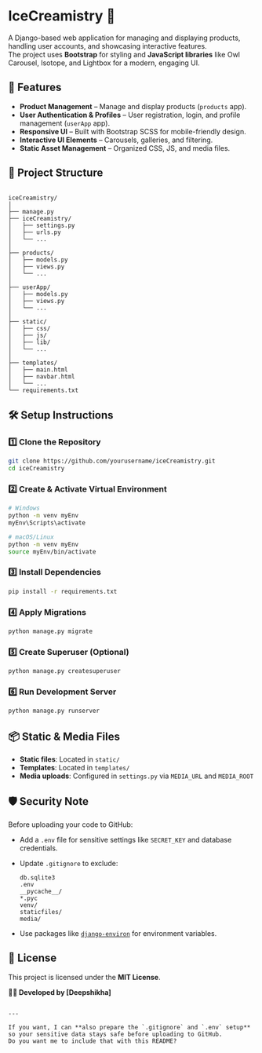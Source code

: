 # IceCreamistry 🍦

A Django-based web application for managing and displaying products, handling user accounts, and showcasing interactive features.  
The project uses **Bootstrap** for styling and **JavaScript libraries** like Owl Carousel, Isotope, and Lightbox for a modern, engaging UI.


## 🚀 Features

- **Product Management** – Manage and display products (`products` app).
- **User Authentication & Profiles** – User registration, login, and profile management (`userApp` app).
- **Responsive UI** – Built with Bootstrap SCSS for mobile-friendly design.
- **Interactive UI Elements** – Carousels, galleries, and filtering.
- **Static Asset Management** – Organized CSS, JS, and media files.


## 📂 Project Structure

```

iceCreamistry/
│
├── manage.py
├── iceCreamistry/
│   ├── settings.py
│   ├── urls.py
│   └── ...
│
├── products/
│   ├── models.py
│   ├── views.py
│   └── ...
│
├── userApp/
│   ├── models.py
│   ├── views.py
│   └── ...
│
├── static/
│   ├── css/
│   ├── js/
│   ├── lib/
│   └── ...
│
├── templates/
│   ├── main.html
│   ├── navbar.html
│   └── ...
└── requirements.txt

````


## 🛠️ Setup Instructions

### 1️⃣ Clone the Repository
```bash
git clone https://github.com/yourusername/iceCreamistry.git
cd iceCreamistry
````

### 2️⃣ Create & Activate Virtual Environment

```bash
# Windows
python -m venv myEnv
myEnv\Scripts\activate

# macOS/Linux
python -m venv myEnv
source myEnv/bin/activate
```

### 3️⃣ Install Dependencies

```bash
pip install -r requirements.txt
```

### 4️⃣ Apply Migrations

```bash
python manage.py migrate
```

### 5️⃣ Create Superuser (Optional)

```bash
python manage.py createsuperuser
```

### 6️⃣ Run Development Server

```bash
python manage.py runserver
```


## 📦 Static & Media Files

* **Static files**: Located in `static/`
* **Templates**: Located in `templates/`
* **Media uploads**: Configured in `settings.py` via `MEDIA_URL` and `MEDIA_ROOT`


## 🛡️ Security Note

Before uploading your code to GitHub:

* Add a `.env` file for sensitive settings like `SECRET_KEY` and database credentials.
* Update `.gitignore` to exclude:

  ```
  db.sqlite3
  .env
  __pycache__/
  *.pyc
  venv/
  staticfiles/
  media/
  ```
* Use packages like [`django-environ`](https://pypi.org/project/django-environ/) for environment variables.


## 📜 License

This project is licensed under the **MIT License**.


**👩‍💻 Developed by \[Deepshikha]**

```

---

If you want, I can **also prepare the `.gitignore` and `.env` setup** so your sensitive data stays safe before uploading to GitHub.  
Do you want me to include that with this README?
```
